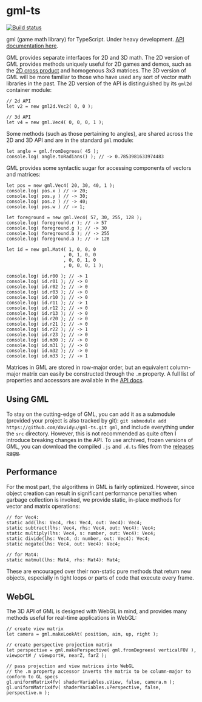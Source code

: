 # gml-ts

[![Build status](https://api.travis-ci.org/davidyu/gml-ts.svg)](https://travis-ci.org/davidyu/gml-ts/builds)

gml (game math library) for TypeScript. Under heavy development. [API documentation here](http://davidyu.github.io/gml/doc/ts).

GML provides separate interfaces for 2D and 3D math. The 2D version of GML provides methods uniquely useful for 2D games and demos, such as the [2D cross product](http://allenchou.net/2013/07/cross-product-of-2d-vectors/) and homogenous 3x3 matrices. The 3D version of GML will be more familiar to those who have used any sort of vector math libraries in the past. The 2D version of the API is distinguished by its `gml2d` container module:

```
// 2d API
let v2 = new gml2d.Vec2( 0, 0 );

// 3d API
let v4 = new gml.Vec4( 0, 0, 0, 1 );
```

Some methods (such as those pertaining to angles), are shared across the 2D and 3D API and are in the standard `gml` module:

```
let angle = gml.fromDegrees( 45 );
console.log( angle.toRadians() ); // -> 0.7853981633974483
```

GML provides some syntactic sugar for accessing components of vectors and matrices:

```
let pos = new gml.Vec4( 20, 30, 40, 1 );
console.log( pos.x ) // -> 20;
console.log( pos.y ) // -> 30;
console.log( pos.z ) // -> 40;
console.log( pos.w ) // -> 1;

let foreground = new gml.Vec4( 57, 30, 255, 128 );
console.log( foreground.r ); // -> 57
console.log( foreground.g ); // -> 30
console.log( foreground.b ); // -> 255
console.log( foreground.a ); // -> 128

let id = new gml.Mat4( 1, 0, 0, 0
                     , 0, 1, 0, 0
                     , 0, 0, 1, 0
                     , 0, 0, 0, 1 );

console.log( id.r00 ); // -> 1
console.log( id.r01 ); // -> 0
console.log( id.r02 ); // -> 0
console.log( id.r03 ); // -> 0
console.log( id.r10 ); // -> 0
console.log( id.r11 ); // -> 1
console.log( id.r12 ); // -> 0
console.log( id.r13 ); // -> 0
console.log( id.r20 ); // -> 0
console.log( id.r21 ); // -> 0
console.log( id.r22 ); // -> 1
console.log( id.r23 ); // -> 0
console.log( id.m30 ); // -> 0
console.log( id.m31 ); // -> 0
console.log( id.m32 ); // -> 0
console.log( id.m33 ); // -> 1
```

Matrices in GML are stored in row-major order, but an equivalent column-major matrix can easily be constructed through the `.m` property. A full list of properties and accessors are available in the [API docs](http://davidyu.github.io/gml/doc/ts).

## Using GML

To stay on the cutting-edge of GML, you can add it as a submodule (provided your project is also tracked by git): `git submodule add https://github.com/davidyu/gml-ts.git gml`, and include everything under the `src` directory. However, this is not recommended as quite often I introduce breaking changes in the API. To use archived, frozen versions of GML, you can download the compiled `.js` and `.d.ts` files from the [releases page](https://github.com/davidyu/gml-ts/releases).

## Performance

For the most part, the algorithms in GML is fairly optimized. However, since object creation can result in significant performance penalties when garbage collection is invoked, we provide static, in-place methods for vector and matrix operations:

```
// for Vec4:
static add(lhs: Vec4, rhs: Vec4, out: Vec4): Vec4;
static subtract(lhs: Vec4, rhs: Vec4, out: Vec4): Vec4;
static multiply(lhs: Vec4, s: number, out: Vec4): Vec4;
static divide(lhs: Vec4, d: number, out: Vec4): Vec4;
static negate(lhs: Vec4, out: Vec4): Vec4;

// for Mat4:
static matmul(lhs: Mat4, rhs: Mat4): Mat4;
```

These are encouraged over their non-static pure methods that return new objects, especially in tight loops or parts of code that execute every frame.

## WebGL

The 3D API of GML is designed with WebGL in mind, and provides many methods useful for real-time applications in WebGL:

```
// create view matrix
let camera = gml.makeLookAt( position, aim, up, right );

// create perspective projection matrix
let perspective = gml.makePerspective( gml.fromDegrees( verticalFOV ), viewportW / viewportH, nearZ, farZ );

// pass projection and view matrices into WebGL
// the .m property accessor inverts the matrix to be column-major to conform to GL specs
gl.uniformMatrix4fv( shaderVariables.uView, false, camera.m );
gl.uniformMatrix4fv( shaderVariables.uPerspective, false, perspective.m );
```
